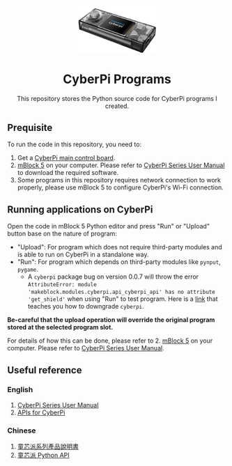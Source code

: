 <p align="center">
  <img src="./cyberpi.png" width="200" />
</p>

<h1 align="center">CyberPi Programs</h1>

<p align="center">
  This repository stores the Python source code for CyberPi programs I created. 
</p>

## Prequisite

To run the code in this repository, you need to: 
1. Get a [CyberPi main control board](https://education.makeblock.com/help/cyberpi-series-cyberpi/).
2. [mBlock 5](https://mblock.makeblock.com/en-us/download/) on your computer. Please refer to [CyberPi Series User Manual](https://www.yuque.com/makeblock-help-center-en/cyberpi/coding-software) to download the required software.
3. Some programs in this repository requires network connection to work properly, please use mBlock 5 to configure CyberPi's Wi-Fi connection.

## Running applications on CyberPi

Open the code in mBlock 5 Python editor and press "Run" or "Upload" button base on the nature of program:

- "Upload": For program which does not require third-party modules and is able to run on CyberPi in a standalone way.
- "Run": For program which depends on third-party modules like `pynput`, `pygame`.
    - A `cyberpi` package bug on version 0.0.7 will throw the error `AttributeError: module 'makeblock.modules.cyberpi.api_cyberpi_api' has no attribute 'get_shield'` when using "Run" to test program. Here is a [link](https://forum.makeblock.com/t/cyberpi-has-no-attribute-get-shield/20023/2) that teaches you how to downgrade `cyberpi`.

**Be-careful that the upload operation will override the original program stored at the selected program slot.** 

For details of how this can be done, please refer to 
2. [mBlock 5](https://mblock.makeblock.com/en-us/download/) on your computer. Please refer to [CyberPi Series User Manual](https://www.yuque.com/makeblock-help-center-en/cyberpi/coding-software).

## Useful reference

### English

1. [CyberPi Series User Manual](https://www.yuque.com/makeblock-help-center-en/cyberpi)
2. [APIs for CyberPi](https://www.yuque.com/makeblock-help-center-en/mcode/cyberpi-api) 

### Chinese
1. [童芯派系列產品說明書](https://www.yuque.com/makeblock-help-center-zh/cyberpi)
2. [童芯派 Python API](https://www.yuque.com/makeblock-help-center-zh/mcode/cyberpi-api)
